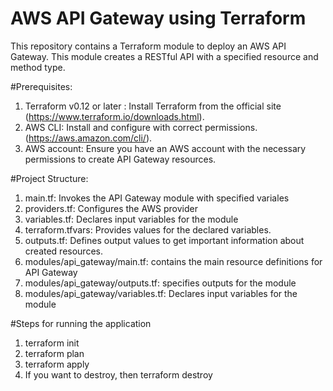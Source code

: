 # AWS API Gateway using Terraform

This repository contains a Terraform module to deploy an AWS API Gateway. This module creates a RESTful API with a specified resource and method type.

#Prerequisites:
1) Terraform v0.12 or later : Install Terraform from the official site (https://www.terraform.io/downloads.html).
2) AWS CLI: Install and configure with correct permissions. (https://aws.amazon.com/cli/).
3) AWS account: Ensure you have an AWS account with the necessary permissions to create API Gateway resources.

#Project Structure:
1) main.tf: Invokes the API Gateway module with specified variales
2) providers.tf: Configures the AWS provider
3) variables.tf: Declares input variables for the module
4) terraform.tfvars: Provides values for the declared variables.
5) outputs.tf: Defines output values to get important information about created resources.
6) modules/api_gateway/main.tf: contains the main resource definitions for API Gateway
7) modules/api_gateway/outputs.tf: specifies outputs for the module
8) modules/api_gateway/variables.tf: Declares input variables for the module

#Steps for running the application
1) terraform init
2) terraform plan
3) terraform apply
4) If you want to destroy, then terraform destroy
